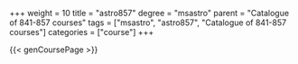 +++
weight = 10
title = "astro857"
degree = "msastro"
parent = "Catalogue of 841-857 courses"
tags = ["msastro", "astro857", "Catalogue of 841-857 courses"]
categories = ["course"]
+++

{{< genCoursePage >}}
